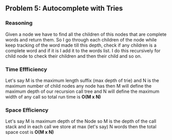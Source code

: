 ## Problem 5: Autocomplete with Tries

### Reasoning
Given a node we have to find all the children of this nodes that are complete words and return them. So I go through each children of the node while keep tracking of the word made till this depth, check if any children is a complete word and if it is I add it to the words list. I do this recursively for child node to check their children and then their child and so on.

### Time Effficiency
Let's say M is the maximum length suffix (max depth of trie) and N is the maximum number of child nodes any node has then M will define the maximum depth of our recursion call tree and N will define the maximum width of any call so total run time is **O(M x N)**

### Space Efficiency
Let's say M is maximum depth of the Node so M is the depth of the call stack and in each call we store at max (let's say) N words then the total space cost is **O(M x N)**